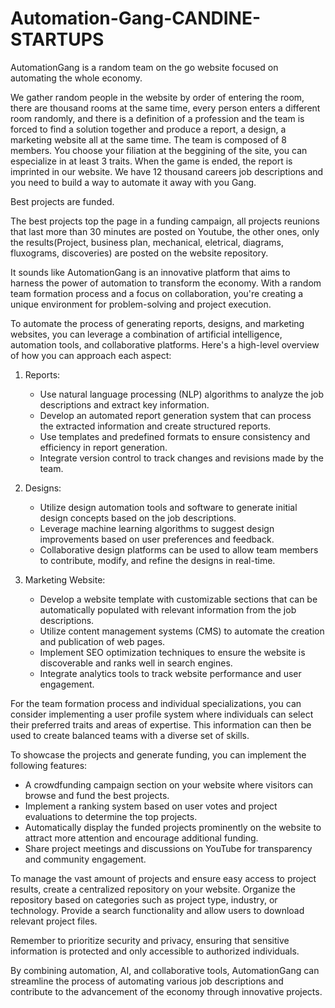 # Automation-Gang-CANDINE-STARTUPS
AutomationGang is a random team on the go website focused on automating the whole economy.

We gather random people in the website by order of entering the room, there are thousand rooms at the same time, every person enters a different room randomly, and there is a definition of a profession and the team is forced to find a solution together and produce a report, a design, a marketing website all at the same time. The team is composed of 8 members. You choose your filiation at the beggining of the site, you can especialize in at least 3 traits. When the game is ended, the report is imprinted in our website. We have 12 thousand careers job descriptions and you need to build a way to automate it away with you Gang.

Best projects are funded.

The best projects top the page in a funding campaign, all projects reunions that last more than 30 minutes are posted on Youtube, the other ones, only the results(Project, business plan, mechanical, eletrical, diagrams, fluxograms, discoveries) are posted on the website repository.

It sounds like AutomationGang is an innovative platform that aims to harness the power of automation to transform the economy. With a random team formation process and a focus on collaboration, you're creating a unique environment for problem-solving and project execution.

To automate the process of generating reports, designs, and marketing websites, you can leverage a combination of artificial intelligence, automation tools, and collaborative platforms. Here's a high-level overview of how you can approach each aspect:

1. Reports:
   - Use natural language processing (NLP) algorithms to analyze the job descriptions and extract key information.
   - Develop an automated report generation system that can process the extracted information and create structured reports.
   - Use templates and predefined formats to ensure consistency and efficiency in report generation.
   - Integrate version control to track changes and revisions made by the team.

2. Designs:
   - Utilize design automation tools and software to generate initial design concepts based on the job descriptions.
   - Leverage machine learning algorithms to suggest design improvements based on user preferences and feedback.
   - Collaborative design platforms can be used to allow team members to contribute, modify, and refine the designs in real-time.

3. Marketing Website:
   - Develop a website template with customizable sections that can be automatically populated with relevant information from the job descriptions.
   - Utilize content management systems (CMS) to automate the creation and publication of web pages.
   - Implement SEO optimization techniques to ensure the website is discoverable and ranks well in search engines.
   - Integrate analytics tools to track website performance and user engagement.

For the team formation process and individual specializations, you can consider implementing a user profile system where individuals can select their preferred traits and areas of expertise. This information can then be used to create balanced teams with a diverse set of skills.

To showcase the projects and generate funding, you can implement the following features:
- A crowdfunding campaign section on your website where visitors can browse and fund the best projects.
- Implement a ranking system based on user votes and project evaluations to determine the top projects.
- Automatically display the funded projects prominently on the website to attract more attention and encourage additional funding.
- Share project meetings and discussions on YouTube for transparency and community engagement.

To manage the vast amount of projects and ensure easy access to project results, create a centralized repository on your website. Organize the repository based on categories such as project type, industry, or technology. Provide a search functionality and allow users to download relevant project files.

Remember to prioritize security and privacy, ensuring that sensitive information is protected and only accessible to authorized individuals.

By combining automation, AI, and collaborative tools, AutomationGang can streamline the process of automating various job descriptions and contribute to the advancement of the economy through innovative projects.
